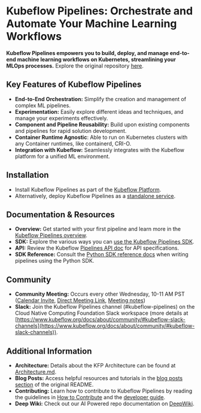 # Kubeflow Pipelines: Orchestrate and Automate Your Machine Learning Workflows

**Kubeflow Pipelines empowers you to build, deploy, and manage end-to-end machine learning workflows on Kubernetes, streamlining your MLOps processes.** Explore the original repository [here](https://github.com/kubeflow/pipelines).

## Key Features of Kubeflow Pipelines

*   **End-to-End Orchestration:** Simplify the creation and management of complex ML pipelines.
*   **Experimentation:** Easily explore different ideas and techniques, and manage your experiments effectively.
*   **Component and Pipeline Reusability:** Build upon existing components and pipelines for rapid solution development.
*   **Container Runtime Agnostic**: Able to run on Kubernetes clusters with any Container runtimes, like containerd, CRI-O.
*   **Integration with Kubeflow:** Seamlessly integrates with the Kubeflow platform for a unified ML environment.

## Installation

*   Install Kubeflow Pipelines as part of the [Kubeflow Platform](https://www.kubeflow.org/docs/started/installing-kubeflow/#kubeflow-platform).
*   Alternatively, deploy Kubeflow Pipelines as a [standalone service](https://www.kubeflow.org/docs/components/pipelines/operator-guides/installation/).

## Documentation & Resources

*   **Overview:** Get started with your first pipeline and learn more in the [Kubeflow Pipelines overview](https://www.kubeflow.org/docs/components/pipelines/overview/).
*   **SDK:** Explore the various ways you can [use the Kubeflow Pipelines SDK](https://kubeflow-pipelines.readthedocs.io/en/stable/).
*   **API:** Review the Kubeflow [Pipelines API doc](https://www.kubeflow.org/docs/components/pipelines/reference/api/kubeflow-pipeline-api-spec/) for API specifications.
*   **SDK Reference:** Consult the [Python SDK reference docs](https://kubeflow-pipelines.readthedocs.io/en/stable/) when writing pipelines using the Python SDK.

## Community

*   **Community Meeting:** Occurs every other Wednesday, 10-11 AM PST ([Calendar Invite](https://calendar.google.com/event?action=TEMPLATE&tmeid=NTdoNG5uMDBtcnJlYmdlOWt1c2lkY25jdmlfMjAxOTExMTNUMTgwMDAwWiBqZXNzaWV6aHVAZ29vZ2xlLmNvbQ&tmsrc=jessiezhu%40google.com&scp=ALL), [Direct Meeting Link](https://zoom.us/j/92607298595?pwd%3DVlKLUbiguGkbT9oKbaoDmCxrhbRop7.1&sa=D&source=calendar&ust=1736264977415448&usg=AOvVaw1EIkjFsKy0d4yQPptIJS3x), [Meeting notes](http://bit.ly/kfp-meeting-notes))
*   **Slack:** Join the Kubeflow Pipelines channel (#kubeflow-pipelines) on the Cloud Native Computing Foundation Slack workspace (more details at [https://www.kubeflow.org/docs/about/community/#kubeflow-slack-channels](https://www.kubeflow.org/docs/about/community/#kubeflow-slack-channels)).

## Additional Information

*   **Architecture:** Details about the KFP Architecture can be found at [Architecture.md](docs/Architecture.md).
*   **Blog Posts:** Access helpful resources and tutorials in the [blog posts section](#blog-posts) of the original README.
*   **Contributing:** Learn how to contribute to Kubeflow Pipelines by reading the guidelines in [How to Contribute](./CONTRIBUTING.md) and the [developer guide](./developer_guide.md).
*   **Deep Wiki:** Check out our AI Powered repo documentation on [DeepWiki](https://deepwiki.com/kubeflow/pipelines).